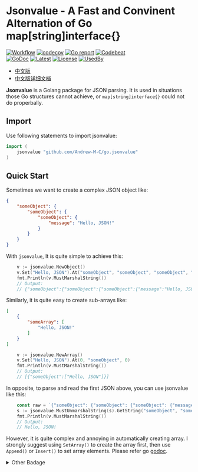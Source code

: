 # Jsonvalue - A Fast and Convinent Alternation of Go map[string]interface{}

[![Workflow](https://github.com/Andrew-M-C/go.jsonvalue/actions/workflows/go_test_general.yml/badge.svg)](https://github.com/Andrew-M-C/go.jsonvalue/actions/workflows/go_test_general.yml)
[![codecov](https://codecov.io/gh/Andrew-M-C/go.jsonvalue/branch/dev/github_workflow/graph/badge.svg?token=REDI4YDLPR)](https://codecov.io/gh/Andrew-M-C/go.jsonvalue)
[![Go report](https://goreportcard.com/badge/github.com/Andrew-M-C/go.jsonvalue)](https://goreportcard.com/report/github.com/Andrew-M-C/go.jsonvalue)
[![Codebeat](https://codebeat.co/badges/ecf87760-2987-48a7-a6dd-4d9fcad57256)](https://codebeat.co/projects/github-com-andrew-m-c-go-jsonvalue-master)<br>
[![GoDoc](https://godoc.org/github.com/Andrew-M-C/go.jsonvalue?status.svg)](https://pkg.go.dev/github.com/Andrew-M-C/go.jsonvalue@v1.3.2)
[![Latest](https://img.shields.io/badge/latest-v1.3.2-blue.svg)](https://github.com/Andrew-M-C/go.jsonvalue/tree/v1.3.2)
[![License](https://img.shields.io/badge/license-BSD%203--Clause-blue.svg)](https://opensource.org/licenses/BSD-3-Clause)
[![UsedBy](https://andrewmc.cn/v1/usedby/usedby/getBadge?repo=github.com/Andrew-M-C/go.jsonvalue)](https://github.com/Andrew-M-C/go.jsonvalue/network/dependents)

- [中文版](./README_cn.md)
- [中文版详细文档](./docs/zh-cn/README.md)

**Jsonvalue** is a Golang package for JSON parsing. It is used in situations those Go structures cannot achieve, or `map[string]interface{}` could not do properbally.

## Import

Use following statements to import jsonvalue:

```go
import (
    jsonvalue "github.com/Andrew-M-C/go.jsonvalue"
)
```

## Quick Start

Sometimes we want to create a complex JSON object like:

```json
{
    "someObject": {
        "someObject": {
            "someObject": {
                "message": "Hello, JSON!"
            }
        }
    }
}
```

With `jsonvalue`, It is quite simple to achieve this:

```go
    v := jsonvalue.NewObject()
    v.Set("Hello, JSON").At("someObject", "someObject", "someObject", "message")
    fmt.Println(v.MustMarshalString())
    // Output:
    // {"someObject":{"someObject":{"someObject":{"message":"Hello, JSON!"}}}
```

Similarly, it is quite easy to create sub-arrays like:

```json
[
    {
        "someArray": [
            "Hello, JSON!"
        ]
    }
]
```

```go
    v := jsonvalue.NewArray()
    v.Set("Hello, JSON").At(0, "someObject", 0)
    fmt.Println(v.MustMarshalString())
    // Output:
    // [{"someObject":["Hello, JSON"]}]
```

In opposite, to parse and read the first JSON above, you can use jsonvalue like this:

```go
	const raw = `{"someObject": {"someObject": {"someObject": {"message": "Hello, JSON!"}}}}`
	s := jsonvalue.MustUnmarshalString(s).GetString("someObject", "someObject", "someObject", "message")
	fmt.Println(v.MustMarshalString())
	// Output:
	// Hello, JSON!
```

However, it is quite complex and annoying in automatically creating array. I strongly suggest using `SetArray()` to create the array first, then use `Append()` or `Insert()` to set array elements. Please refer go [godoc](https://godoc.org/github.com/Andrew-M-C/go.jsonvalue).

<details>
<summary>Other Badage</summary>
<a href='https://coveralls.io/github/Andrew-M-C/go.jsonvalue?branch=master'><img src='https://coveralls.io/repos/github/Andrew-M-C/go.jsonvalue/badge.svg?branch=master' alt='Coverage Status' /></a>
</details>
